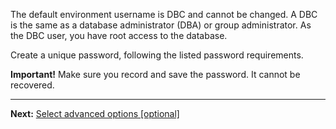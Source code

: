 The default environment username is DBC and cannot be changed. A DBC is the same as a database administrator (DBA) or group administrator. As the DBC user, you have root access to the database.

Create a unique password, following the listed password requirements.

**Important!** Make sure you record and save the password. It cannot be recovered.

---

**Next:** [Select advanced options [optional]](keu1721069101205.md)

